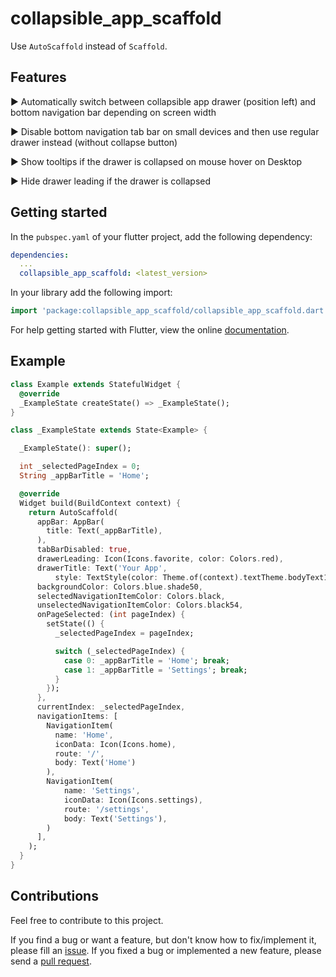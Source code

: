 # collapsible_app_scaffold

Use `AutoScaffold` instead of `Scaffold`.

## Features

► Automatically switch between collapsible app drawer (position left) and bottom navigation bar depending on screen width

► Disable bottom navigation tab bar on small devices and then use regular drawer instead (without collapse button)

► Show tooltips if the drawer is collapsed on mouse hover on Desktop

► Hide drawer leading if the drawer is collapsed

## Getting started

In the `pubspec.yaml` of your flutter project, add the following dependency:

```yaml
dependencies:
  ...
  collapsible_app_scaffold: <latest_version>
```

In your library add the following import:

```dart
import 'package:collapsible_app_scaffold/collapsible_app_scaffold.dart';
```

For help getting started with Flutter, view the online [documentation](https://flutter.io/).

## Example

```dart
class Example extends StatefulWidget {
  @override
  _ExampleState createState() => _ExampleState();
}

class _ExampleState extends State<Example> {

  _ExampleState(): super();

  int _selectedPageIndex = 0;
  String _appBarTitle = 'Home';

  @override
  Widget build(BuildContext context) {
    return AutoScaffold(
      appBar: AppBar(
        title: Text(_appBarTitle),
      ),
      tabBarDisabled: true,
      drawerLeading: Icon(Icons.favorite, color: Colors.red),
      drawerTitle: Text('Your App',
          style: TextStyle(color: Theme.of(context).textTheme.bodyText1.color)),
      backgroundColor: Colors.blue.shade50,
      selectedNavigationItemColor: Colors.black,
      unselectedNavigationItemColor: Colors.black54,
      onPageSelected: (int pageIndex) {
        setState(() {
          _selectedPageIndex = pageIndex;

          switch (_selectedPageIndex) {
            case 0: _appBarTitle = 'Home'; break;
            case 1: _appBarTitle = 'Settings'; break;
          }
        });
      },
      currentIndex: _selectedPageIndex,
      navigationItems: [
        NavigationItem(
          name: 'Home',
          iconData: Icon(Icons.home),
          route: '/',
          body: Text('Home')
        ),
        NavigationItem(
            name: 'Settings',
            iconData: Icon(Icons.settings),
            route: '/settings',
            body: Text('Settings'),
        )
      ],
    );
  }
}
```

## Contributions

Feel free to contribute to this project.

If you find a bug or want a feature, but don't know how to fix/implement it, please fill an [issue](https://github.com/timobaehr/collapsable_app_scaffold/issues).
If you fixed a bug or implemented a new feature, please send a [pull request](https://github.com/timobaehr/collapsable_app_scaffold/pulls).